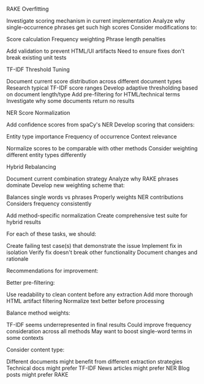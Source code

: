 RAKE Overfitting


Investigate scoring mechanism in current implementation
Analyze why single-occurrence phrases get such high scores
Consider modifications to:

Score calculation
Frequency weighting
Phrase length penalties


Add validation to prevent HTML/UI artifacts
Need to ensure fixes don't break existing unit tests


TF-IDF Threshold Tuning


Document current score distribution across different document types
Research typical TF-IDF score ranges
Develop adaptive thresholding based on document length/type
Add pre-filtering for HTML/technical terms
Investigate why some documents return no results


NER Score Normalization


Add confidence scores from spaCy's NER
Develop scoring that considers:

Entity type importance
Frequency of occurrence
Context relevance


Normalize scores to be comparable with other methods
Consider weighting different entity types differently


Hybrid Rebalancing


Document current combination strategy
Analyze why RAKE phrases dominate
Develop new weighting scheme that:

Balances single words vs phrases
Properly weights NER contributions
Considers frequency consistently


Add method-specific normalization
Create comprehensive test suite for hybrid results

For each of these tasks, we should:

Create failing test case(s) that demonstrate the issue
Implement fix in isolation
Verify fix doesn't break other functionality
Document changes and rationale


Recommendations for improvement:

Better pre-filtering:

Use readability to clean content before any extraction
Add more thorough HTML artifact filtering
Normalize text better before processing


Balance method weights:

TF-IDF seems underrepresented in final results
Could improve frequency consideration across all methods
May want to boost single-word terms in some contexts


Consider content type:

Different documents might benefit from different extraction strategies
Technical docs might prefer TF-IDF
News articles might prefer NER
Blog posts might prefer RAKE